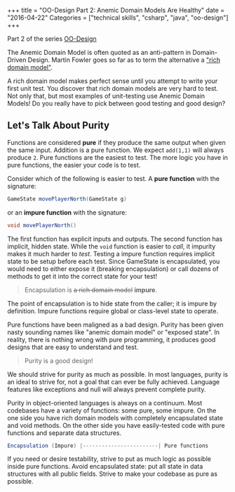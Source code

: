 +++
title = "OO-Design Part 2: Anemic Domain Models Are Healthy"
date = "2016-04-22"
Categories = ["technical skills", "csharp", "java", "oo-design"]
+++

Part 2 of the series [OO-Design](/categories/oo-design/)

The Anemic Domain Model is often quoted as an anti-pattern in Domain-Driven
Design. Martin Fowler goes so far as to term the alternative a
["rich domain model"](http://www.martinfowler.com/bliki/AnemicDomainModel.html).

A rich domain model makes perfect sense until you attempt to write your first
unit test. You discover that rich domain models are very hard to test. Not only
that, but most examples of unit-testing use Anemic Domain Models! Do you really
have to pick between good testing and good design?

## Let's Talk About Purity

Functions are considered **pure** if they produce the same output when given the
same input. Addition is a pure function. We expect ```add(1,1)``` will always
produce ```2```. Pure functions are the easiest to test. The more logic you have
in pure functions, the easier your code is to test.

Consider which of the following is easier to test. A **pure function** with the
signature:

```java
GameState movePlayerNorth(GameState g)
```

or an **impure function** with the signature:

```java
void movePlayerNorth()
```

The first function has explicit inputs and outputs. The second function has
implicit, hidden state. While the ```void``` function is easier to _call_, it
impurity makes it much harder to _test_. Testing a impure function requires
implicit state to be setup before each test. Since GameState is encapsulated,
you would need to either expose it (breaking encapsulation) or call dozens of
methods to get it into the correct state for your test! 

> Encapsulation is ~~a rich domain model~~ **impure**. 

The point of encapsulation is to hide state from the caller; it is impure by
definition. Impure functions require global or class-level state to operate. 

Pure functions have been maligned as a bad design. Purity has been given nasty
sounding names like "anemic domain model" or "exposed state". In reality, there
is nothing wrong with pure programming, it produces good designs that are easy
to understand and test.

> Purity is a good design!

We should strive for purity as much as possible. In most languages, purity is an
ideal to strive for, not a goal that can ever be fully achieved. Language
features like exceptions and null will always prevent complete purity.

Purity in object-oriented languages is always on a continuum. Most codebases
have a variety of functions: some pure, some impure. On the one side you have
rich domain models with completely encapsulated state and void methods. On the
other side you have easily-tested code with pure functions and separate data
structures.

``` java
Encapsulation (Impure) |------------------------| Pure functions
```

If you need or desire testability, strive to put as much logic as possible
inside pure functions. Avoid encapsulated state: put all state in data
structures with all public fields. Strive to make your codebase as pure as
possible.
